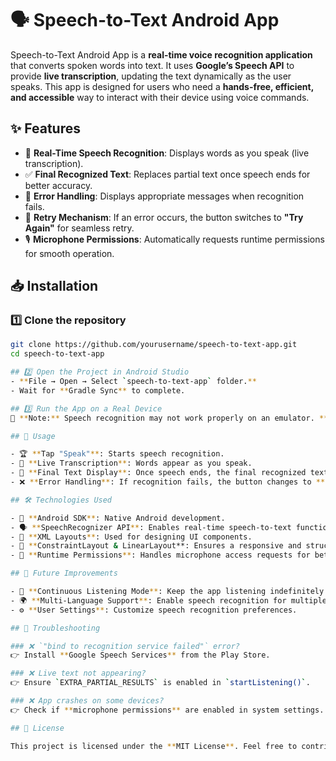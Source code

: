 # 🗣️ Speech-to-Text Android App  

Speech-to-Text Android App is a **real-time voice recognition application** that converts spoken words into text. It uses **Google’s Speech API** to provide **live transcription**, updating the text dynamically as the user speaks. This app is designed for users who need a **hands-free, efficient, and accessible** way to interact with their device using voice commands.  

## ✨ Features  

- 🎤 **Real-Time Speech Recognition**: Displays words as you speak (live transcription).  
- ✅ **Final Recognized Text**: Replaces partial text once speech ends for better accuracy.  
- 🚀 **Error Handling**: Displays appropriate messages when recognition fails.  
- 🔄 **Retry Mechanism**: If an error occurs, the button switches to **"Try Again"** for seamless retry.  
- 🎙 **Microphone Permissions**: Automatically requests runtime permissions for smooth operation.  

## 📥 Installation  

### 1️⃣ Clone the repository  
```sh
git clone https://github.com/yourusername/speech-to-text-app.git
cd speech-to-text-app

## 2️⃣ Open the Project in Android Studio  
- **File → Open → Select `speech-to-text-app` folder.**  
- Wait for **Gradle Sync** to complete.  

## 3️⃣ Run the App on a Real Device  
📌 **Note:** Speech recognition may not work properly on an emulator. **Use a real Android device.**  

## 🚀 Usage  

- 🏆 **Tap "Speak"**: Starts speech recognition.  
- 📝 **Live Transcription**: Words appear as you speak.  
- 🎯 **Final Text Display**: Once speech ends, the final recognized text replaces partial results.  
- ❌ **Error Handling**: If recognition fails, the button changes to **"Try Again"** for easy retry.  

## 🛠️ Technologies Used  

- 📱 **Android SDK**: Native Android development.  
- 🗣 **SpeechRecognizer API**: Enables real-time speech-to-text functionality.  
- 🎨 **XML Layouts**: Used for designing UI components.  
- 📏 **ConstraintLayout & LinearLayout**: Ensures a responsive and structured interface.  
- 🔐 **Runtime Permissions**: Handles microphone access requests for better security.  

## 🔮 Future Improvements  

- 🔄 **Continuous Listening Mode**: Keep the app listening indefinitely for real-time dictation.  
- 🌍 **Multi-Language Support**: Enable speech recognition for multiple languages.  
- ⚙ **User Settings**: Customize speech recognition preferences.  

## 🔧 Troubleshooting  

### ❌ `"bind to recognition service failed"` error?  
👉 Install **Google Speech Services** from the Play Store.  

### ❌ Live text not appearing?  
👉 Ensure `EXTRA_PARTIAL_RESULTS` is enabled in `startListening()`.  

### ❌ App crashes on some devices?  
👉 Check if **microphone permissions** are enabled in system settings.  

## 📜 License  

This project is licensed under the **MIT License**. Feel free to contribute and improve the application!  
